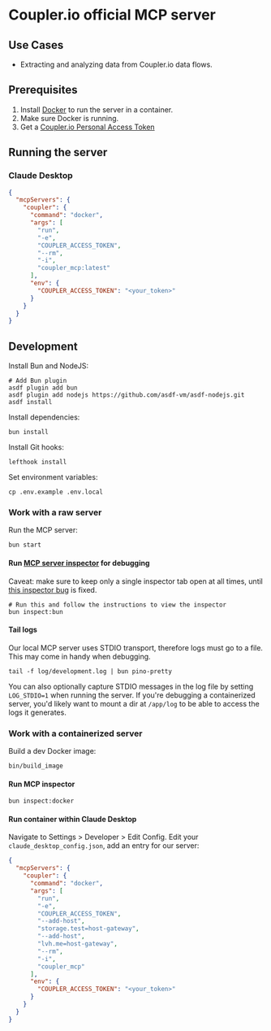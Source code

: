 # Coupler.io official MCP server

## Use Cases
- Extracting and analyzing data from Coupler.io data flows.

## Prerequisites
1. Install [Docker](https://www.docker.com/) to run the server in a container.
2. Make sure Docker is running.
3. Get a [Coupler.io Personal Access Token](https://app.coupler.io/app/ai_features)

## Running the server
### Claude Desktop
```json
{
  "mcpServers": {
    "coupler": {
      "command": "docker",
      "args": [
        "run",
        "-e",
        "COUPLER_ACCESS_TOKEN",
        "--rm",
        "-i",
        "coupler_mcp:latest"
      ],
      "env": {
        "COUPLER_ACCESS_TOKEN": "<your_token>"
      }
    }
  }
}
```

## Development

Install Bun and NodeJS:
```shell
# Add Bun plugin
asdf plugin add bun
asdf plugin add nodejs https://github.com/asdf-vm/asdf-nodejs.git
asdf install
```

Install dependencies:
```shell
bun install
```

Install Git hooks:
```shell
lefthook install
```

Set environment variables:
```shell
cp .env.example .env.local
```

### Work with a raw server
Run the MCP server:
```shell
bun start
```

#### Run [MCP server inspector](https://github.com/modelcontextprotocol/inspector) for debugging
Caveat: make sure to keep only a single inspector tab open at all times, until [this inspector bug](https://github.com/modelcontextprotocol/inspector/issues/302) is fixed.
```shell
# Run this and follow the instructions to view the inspector
bun inspect:bun
```

#### Tail logs
Our local MCP server uses STDIO transport, therefore logs must go to a file. This may come in handy when debugging.
```shell
tail -f log/development.log | bun pino-pretty
```
You can also optionally capture STDIO messages in the log file by setting `LOG_STDIO=1` when running the server.
If you're debugging a containerized server, you'd likely want to mount a dir at `/app/log` to be able to access the logs it generates.

### Work with a containerized server
Build a dev Docker image:
```shell
bin/build_image
```

#### Run MCP inspector
```shell
bun inspect:docker
```

#### Run container within Claude Desktop
Navigate to Settings > Developer > Edit Config.
Edit your `claude_desktop_config.json`, add an entry for our server:
```json
{
  "mcpServers": {
    "coupler": {
      "command": "docker",
      "args": [
        "run",
        "-e",
        "COUPLER_ACCESS_TOKEN",
        "--add-host",
        "storage.test=host-gateway",
        "--add-host",
        "lvh.me=host-gateway",
        "--rm",
        "-i",
        "coupler_mcp"
      ],
      "env": {
        "COUPLER_ACCESS_TOKEN": "<your_token>"
      }
    }
  }
}
```
